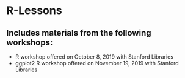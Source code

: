 # R-Lessons

## Includes materials from the following workshops:
* R workshop offered on October 8, 2019 with Stanford Libraries
* ggplot2 R workshop offered on November 19, 2019 with Stanford Libraries
